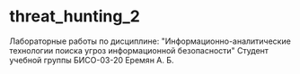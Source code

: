 # threat_hunting_2

Лабораторные работы по дисциплине: "Информационно-аналитические технологии поиска угроз информационной безопасности" Студент учебной группы БИСО-03-20 Еремян А. Б.
